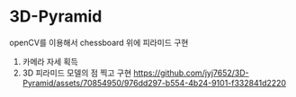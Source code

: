 # 3D-Pyramid
openCV를 이용해서 chessboard 위에 피라미드 구현

1. 카메라 자세 획득
2. 3D 피라미드 모델의 점 찍고 구현
https://github.com/jyj7652/3D-Pyramid/assets/70854950/976dd297-b554-4b24-9101-f332841d2220

